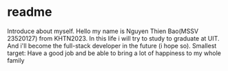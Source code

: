 # readme
Introduce about myself.
Hello my name is Nguyen Thien Bao(MSSV 23520127) from KHTN2023. 
In this life i will try to study to graduate at UIT. 
And i'll become the full-stack developer in the future (i hope so).
Smallest target: Have a good job and be able to bring a lot of happiness to my whole family 

